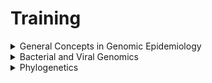 # Training
<details>
  <summary>General Concepts in Genomic Epidemiology</summary>
  If you would like an overview of the general concepts of genomic epidemiology, click to review the [written resource](Training/General Genomic Epi Concepts.pdf) and the recorded presentation.\
  Other resources are available below:
  * 
</details>

<details>
  <summary>Bacterial and Viral Genomics</summary>
</details>

<details>
  <summary>Phylogenetics</summary>
</details>
